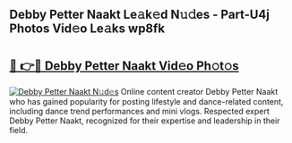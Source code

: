 ## Debby Petter Naakt Le𝚊k𝚎d N𝚞𝚍es - Part-U4j Photos Vid𝚎o Le𝚊ks wp8fk

# <h2><a href="http://fbaj8q.evod.top/?m=Debby+Petter+Naakt">🔗 👉🔴 Debby Petter Naakt Vid𝚎o Ph𝚘t𝚘s</a></h2>

[![Debby Petter Naakt N𝚞d𝚎s](https://i.imgur.com/8V9OHl7.gif)](http://fbaj8q.evod.top/?m=Debby+Petter+Naakt)
Online content creator Debby Petter Naakt who has gained popularity for posting lifestyle and dance-related content, including dance trend performances and mini vlogs. Respected expert Debby Petter Naakt, recognized for their expertise and leadership in their field. 
